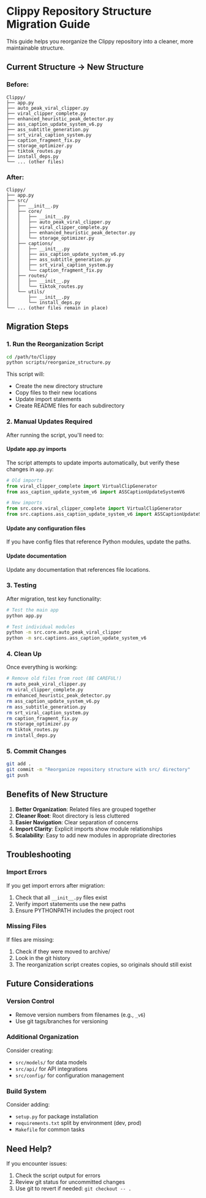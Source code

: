 # Clippy Repository Structure Migration Guide

This guide helps you reorganize the Clippy repository into a cleaner, more maintainable structure.

## Current Structure → New Structure

### Before:
```
Clippy/
├── app.py
├── auto_peak_viral_clipper.py
├── viral_clipper_complete.py
├── enhanced_heuristic_peak_detector.py
├── ass_caption_update_system_v6.py
├── ass_subtitle_generation.py
├── srt_viral_caption_system.py
├── caption_fragment_fix.py
├── storage_optimizer.py
├── tiktok_routes.py
├── install_deps.py
└── ... (other files)
```

### After:
```
Clippy/
├── app.py
├── src/
│   ├── __init__.py
│   ├── core/
│   │   ├── __init__.py
│   │   ├── auto_peak_viral_clipper.py
│   │   ├── viral_clipper_complete.py
│   │   ├── enhanced_heuristic_peak_detector.py
│   │   └── storage_optimizer.py
│   ├── captions/
│   │   ├── __init__.py
│   │   ├── ass_caption_update_system_v6.py
│   │   ├── ass_subtitle_generation.py
│   │   ├── srt_viral_caption_system.py
│   │   └── caption_fragment_fix.py
│   ├── routes/
│   │   ├── __init__.py
│   │   └── tiktok_routes.py
│   └── utils/
│       ├── __init__.py
│       └── install_deps.py
└── ... (other files remain in place)
```

## Migration Steps

### 1. Run the Reorganization Script

```bash
cd /path/to/Clippy
python scripts/reorganize_structure.py
```

This script will:
- Create the new directory structure
- Copy files to their new locations
- Update import statements
- Create README files for each subdirectory

### 2. Manual Updates Required

After running the script, you'll need to:

#### Update app.py imports
The script attempts to update imports automatically, but verify these changes in `app.py`:

```python
# Old imports
from viral_clipper_complete import VirtualClipGenerator
from ass_caption_update_system_v6 import ASSCaptionUpdateSystemV6

# New imports
from src.core.viral_clipper_complete import VirtualClipGenerator
from src.captions.ass_caption_update_system_v6 import ASSCaptionUpdateSystemV6
```

#### Update any configuration files
If you have config files that reference Python modules, update the paths.

#### Update documentation
Update any documentation that references file locations.

### 3. Testing

After migration, test key functionality:

```bash
# Test the main app
python app.py

# Test individual modules
python -m src.core.auto_peak_viral_clipper
python -m src.captions.ass_caption_update_system_v6
```

### 4. Clean Up

Once everything is working:

```bash
# Remove old files from root (BE CAREFUL!)
rm auto_peak_viral_clipper.py
rm viral_clipper_complete.py
rm enhanced_heuristic_peak_detector.py
rm ass_caption_update_system_v6.py
rm ass_subtitle_generation.py
rm srt_viral_caption_system.py
rm caption_fragment_fix.py
rm storage_optimizer.py
rm tiktok_routes.py
rm install_deps.py
```

### 5. Commit Changes

```bash
git add .
git commit -m "Reorganize repository structure with src/ directory"
git push
```

## Benefits of New Structure

1. **Better Organization**: Related files are grouped together
2. **Cleaner Root**: Root directory is less cluttered
3. **Easier Navigation**: Clear separation of concerns
4. **Import Clarity**: Explicit imports show module relationships
5. **Scalability**: Easy to add new modules in appropriate directories

## Troubleshooting

### Import Errors
If you get import errors after migration:

1. Check that all `__init__.py` files exist
2. Verify import statements use the new paths
3. Ensure PYTHONPATH includes the project root

### Missing Files
If files are missing:

1. Check if they were moved to archive/
2. Look in the git history
3. The reorganization script creates copies, so originals should still exist

## Future Considerations

### Version Control
- Remove version numbers from filenames (e.g., `_v6`)
- Use git tags/branches for versioning

### Additional Organization
Consider creating:
- `src/models/` for data models
- `src/api/` for API integrations
- `src/config/` for configuration management

### Build System
Consider adding:
- `setup.py` for package installation
- `requirements.txt` split by environment (dev, prod)
- `Makefile` for common tasks

## Need Help?

If you encounter issues:
1. Check the script output for errors
2. Review git status for uncommitted changes
3. Use git to revert if needed: `git checkout -- .`
